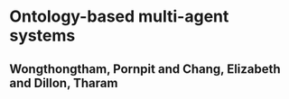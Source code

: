 # Ontology-based multi-agent systems
## Wongthongtham, Pornpit and Chang, Elizabeth and Dillon, Tharam


